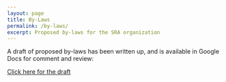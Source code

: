 ```yaml
---
layout: page
title: By-Laws
permalink: /by-laws/
excerpt: Proposed by-laws for the SRA organization
---
```


A draft of proposed by-laws has been written up, and is available in Google Docs for comment and review:

[Click here for the draft](https://docs.google.com/document/d/19mZ4-cmnPrfWq-2-hhzffwr6qA4M41MG_BN1KC3fsOg/edit#)